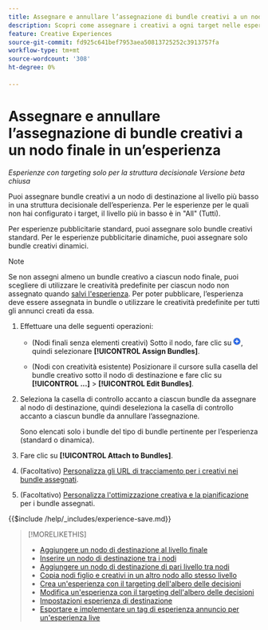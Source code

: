 ```yaml
---
title: Assegnare e annullare l’assegnazione di bundle creativi a un nodo finale in un’esperienza
description: Scopri come assegnare i creativi a ogni target nelle esperienze pubblicitarie.
feature: Creative Experiences
source-git-commit: fd925c641bef7953aea50813725252c3913757fa
workflow-type: tm+mt
source-wordcount: '308'
ht-degree: 0%

---
```


# Assegnare e annullare l’assegnazione di bundle creativi a un nodo finale in un’esperienza

*Esperienze con targeting solo per la struttura decisionale*
*Versione beta chiusa*

Puoi assegnare bundle creativi a un nodo di destinazione al livello più basso in una struttura decisionale dell’esperienza. Per le esperienze per le quali non hai configurato i target, il livello più in basso è in &quot;All&quot; (Tutti).

Per esperienze pubblicitarie standard, puoi assegnare solo bundle creativi standard. Per le esperienze pubblicitarie dinamiche, puoi assegnare solo bundle creativi dinamici.

>[!NOTE]
>
>Se non assegni almeno un bundle creativo a ciascun nodo finale, puoi scegliere di utilizzare le creatività predefinite per ciascun nodo non assegnato quando [salvi l&#39;esperienza](experience-create-targeting.md). Per poter pubblicare, l’esperienza deve essere assegnata in bundle o utilizzare le creatività predefinite per tutti gli annunci creati da essa.

<!-- The optimization and ad scheduling features and tracking URLs customization are in a different place now -- include here or in separate procedures? -->

<!-- 1. [ways to get to the decision tree] -->

1. Effettuare una delle seguenti operazioni:

   * (Nodi finali senza elementi creativi) Sotto il nodo, fare clic su ![Aggiungi](/help/creative/assets/add.png "Aggiungi"), quindi selezionare **[!UICONTROL Assign Bundles]**.

   * (Nodi con creatività esistente) Posizionare il cursore sulla casella del bundle creativo sotto il nodo di destinazione<!-- wording???? --> e fare clic su **[!UICONTROL ...]** > **[!UICONTROL Edit Bundles]**.

1. Seleziona la casella di controllo accanto a ciascun bundle da assegnare al nodo di destinazione, quindi deseleziona la casella di controllo accanto a ciascun bundle da annullare l’assegnazione.

   Sono elencati solo i bundle del tipo di bundle pertinente per l’esperienza (standard o dinamica).

1. Fare clic su **[!UICONTROL Attach to Bundles]**.

1. (Facoltativo) [Personalizza gli URL di tracciamento per i creativi nei bundle assegnati](experience-tracking-urls-targeting.md).

1. (Facoltativo) [Personalizza l&#39;ottimizzazione creativa e la pianificazione](experience-optimization-scheduling-targeting.md) per i bundle assegnati.

<!--
1. (Optional) To save the experience, click **[!UICONTROL Save]**, and then do the following.
...

These formatted steps are inserted automatically from text in the following file in the _includes folder, which reused in multiple places.
-->

{{$include /help/_includes/experience-save.md}}

>[!MORELIKETHIS]
>
>* [Aggiungere un nodo di destinazione al livello finale](experience-target-node-add-final.md)
>* [Inserire un nodo di destinazione tra i nodi](experience-target-node-add-inner.md)
>* [Aggiungere un nodo di destinazione di pari livello tra nodi](experience-target-node-add-sibling.md)
>* [Copia nodi figlio e creativi in un altro nodo allo stesso livello](experience-target-node-copy.md)
>* [Crea un&#39;esperienza con il targeting dell&#39;albero delle decisioni](experience-create-targeting.md)
>* [Modifica un&#39;esperienza con il targeting dell&#39;albero delle decisioni](experience-edit-targeting.md)
>* [Impostazioni esperienza di destinazione](experience-settings-targeting.md)
>* [Esportare e implementare un tag di esperienza annuncio per un&#39;esperienza live](experience-tag-export.md)
